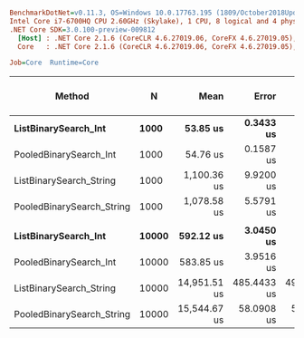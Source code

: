 ``` ini

BenchmarkDotNet=v0.11.3, OS=Windows 10.0.17763.195 (1809/October2018Update/Redstone5)
Intel Core i7-6700HQ CPU 2.60GHz (Skylake), 1 CPU, 8 logical and 4 physical cores
.NET Core SDK=3.0.100-preview-009812
  [Host] : .NET Core 2.1.6 (CoreCLR 4.6.27019.06, CoreFX 4.6.27019.05), 64bit RyuJIT
  Core   : .NET Core 2.1.6 (CoreCLR 4.6.27019.06, CoreFX 4.6.27019.05), 64bit RyuJIT

Job=Core  Runtime=Core  

```
|                    Method |     N |         Mean |       Error |      StdDev | Ratio | RatioSD | Gen 0/1k Op | Gen 1/1k Op | Gen 2/1k Op | Allocated Memory/Op |
|-------------------------- |------ |-------------:|------------:|------------:|------:|--------:|------------:|------------:|------------:|--------------------:|
|      **ListBinarySearch_Int** |  **1000** |     **53.85 us** |   **0.3433 us** |   **0.3212 us** |  **1.00** |    **0.00** |           **-** |           **-** |           **-** |                   **-** |
|    PooledBinarySearch_Int |  1000 |     54.76 us |   0.1587 us |   0.1485 us |  1.02 |    0.01 |           - |           - |           - |                   - |
|   ListBinarySearch_String |  1000 |  1,100.36 us |   9.9200 us |   9.2791 us | 20.44 |    0.21 |           - |           - |           - |                   - |
| PooledBinarySearch_String |  1000 |  1,078.58 us |   5.5791 us |   5.2187 us | 20.03 |    0.14 |           - |           - |           - |                   - |
|                           |       |              |             |             |       |         |             |             |             |                     |
|      **ListBinarySearch_Int** | **10000** |    **592.12 us** |   **3.0450 us** |   **2.8482 us** |  **1.00** |    **0.00** |           **-** |           **-** |           **-** |                   **-** |
|    PooledBinarySearch_Int | 10000 |    583.85 us |   3.9516 us |   3.5030 us |  0.99 |    0.01 |           - |           - |           - |                   - |
|   ListBinarySearch_String | 10000 | 14,951.51 us | 485.4433 us | 498.5145 us | 25.34 |    0.85 |           - |           - |           - |                   - |
| PooledBinarySearch_String | 10000 | 15,544.67 us |  58.0908 us |  51.4960 us | 26.26 |    0.15 |           - |           - |           - |                   - |
